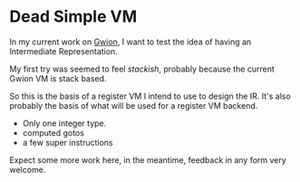 # Dead Simple VM

In my current work on [Gwion](https://github.com/Gwion/Gwion),
I want to test the idea of having an Intermediate Representation.

My first try was seemed to feel *stackish*, probably because the current Gwion VM is stack based.

So this is the basis of a register VM I intend to use to design the IR.
It's also probably the basis of what will be used for a register VM backend.

  * Only one integer type.
  * computed gotos
  * a few super instructions

Expect some more work here, in the meantime, feedback in any form very welcome.
